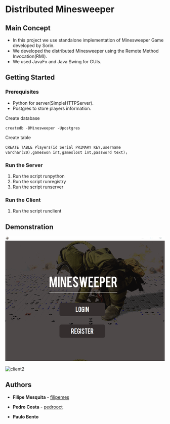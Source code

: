 # Distributed Minesweeper

## Main Concept

* In this project we use standalone implementation of Minesweeper Game developed by Sorin.
* We developed the distributed Minesweeper using the Remote Method Invocation(RMI).
* We used JavaFx and Java Swing for GUIs.

## Getting Started

### Prerequisites

* Python for server(SimpleHTTPServer).
* Postgres to store players information. 

Create database
```
createdb -DMinesweeper -Upostgres
```

Create table
```
CREATE TABLE Players(id Serial PRIMARY KEY,username varchar(20),gameswon int,gameslost int,password text);
```

### Run the Server

1. Run the script runpython
2. Run the script runregistry
3. Run the script runserver

### Run the Client

1. Run the script runclient

## Demonstration

![client1](screenshots/client1.gif)

![client2](screenshots/client2.gif)

## Authors

* **Filipe Mesquita** - [filipemes](https://github.com/filipemes)

* **Pedro Costa** - [pedrooct](https://github.com/pedrooct)

* **Paulo Bento**




